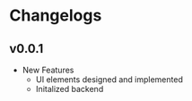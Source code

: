 # Changelogs

## v0.0.1
- New Features
  - UI elements designed and implemented
  - Initalized backend